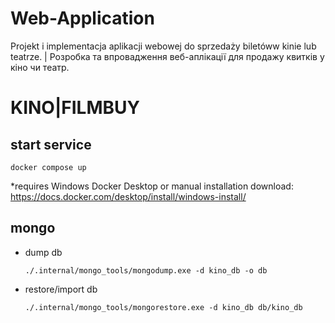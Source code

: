 # Web-Application
Projekt i implementacja aplikacji webowej do sprzedaży biletóww kinie lub teatrze. | Розробка та впровадження веб-аплікації для продажу квитків у кіно чи театр.

# KINO|FILMBUY

## start service

```
docker compose up
``` 
*requires Windows Docker Desktop or manual installation download: https://docs.docker.com/desktop/install/windows-install/

## mongo

* dump db
    ```
    ./.internal/mongo_tools/mongodump.exe -d kino_db -o db
    ```
* restore/import db
    ```
    ./.internal/mongo_tools/mongorestore.exe -d kino_db db/kino_db
    ```
